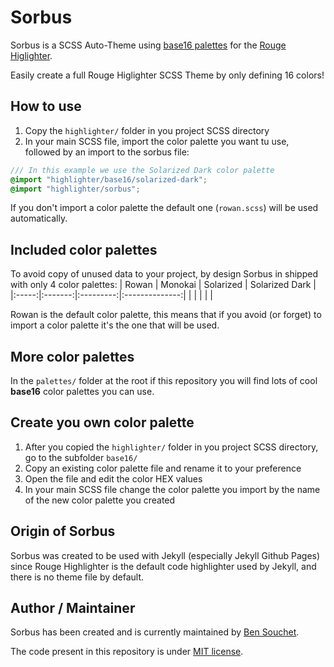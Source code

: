 # Sorbus
Sorbus is a SCSS Auto-Theme using [base16 palettes](https://github.com/chriskempson/base16) for the [Rouge Higlighter](https://github.com/rouge-ruby/rouge).

Easily create a full Rouge Higlighter SCSS Theme by only defining 16 colors!

## How to use

1. Copy the `highlighter/` folder in you project SCSS directory
2. In your main SCSS file, import the color palette you want tu use, followed by an import to the sorbus file:
```scss
/// In this example we use the Solarized Dark color palette
@import "highlighter/base16/solarized-dark";
@import "highlighter/sorbus";
```
If you don't import a color palette the default one (`rowan.scss`) will be used automatically.

## Included color palettes

To avoid copy of unused data to your project, by design Sorbus in shipped with only 4 color palettes:
| Rowan | Monokai | Solarized | Solarized Dark |
|:-----:|:-------:|:---------:|:--------------:|
|       |         |           |                |

Rowan is the default color palette, this means that if you avoid (or forget) to import a color palette it's the one that will be used.

## More color palettes

In the `palettes/` folder at the root if this repository you will find lots of cool **base16** color palettes you can use.

## Create you own color palette

1. After you copied the `highlighter/` folder in you project SCSS directory, go to the subfolder `base16/`
2. Copy an existing color palette file and rename it to your preference
3. Open the file and edit the color HEX values
4. In your main SCSS file change the color palette you import by the name of the new color palette you created

## Origin of Sorbus

Sorbus was created to be used with Jekyll (especially Jekyll Github Pages) since Rouge Highlighter is the default code highlighter used by Jekyll, and there is no theme file by default.

## Author / Maintainer

Sorbus has been created and is currently maintained by [Ben Souchet](https://github.com/BenSouchet).

The code present in this repository is under [MIT license](https://github.com/BenSouchet/sorbus/blob/main/LICENSE).

